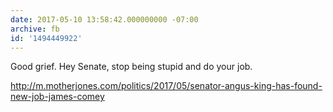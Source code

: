 ```yaml
---
date: 2017-05-10 13:58:42.000000000 -07:00
archive: fb
id: '1494449922'
---
```


Good grief. Hey Senate, stop being stupid and do your job. 

http://m.motherjones.com/politics/2017/05/senator-angus-king-has-found-new-job-james-comey
